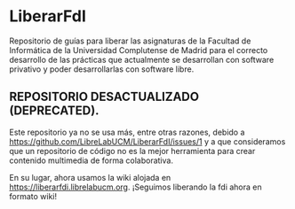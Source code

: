 **LiberarFdI**
==========

Repositorio de guías para liberar las asignaturas de la Facultad de Informática de la Universidad Complutense de Madrid para el correcto desarrollo de las prácticas que actualmente se desarrollan con software privativo y poder desarrollarlas con software libre.

REPOSITORIO DESACTUALIZADO (DEPRECATED).
-------

Este repositorio ya no se usa más, entre otras razones, debido a https://github.com/LibreLabUCM/LiberarFdI/issues/1 y a que consideramos que un repositorio de código no es la mejor herramienta para crear contenido multimedia de forma colaborativa.

En su lugar, ahora usamos la wiki alojada en https://liberarfdi.librelabucm.org. ¡Seguimos liberando la fdi ahora en formato wiki!
